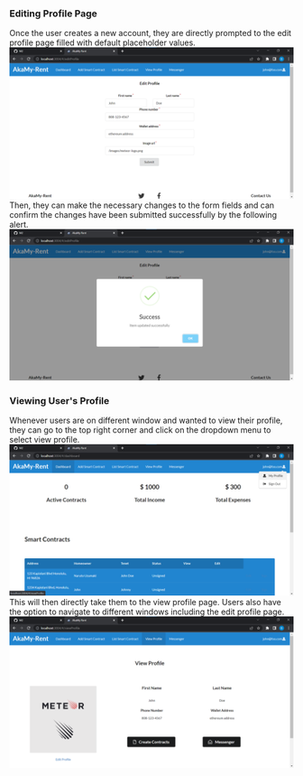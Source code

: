 ### Editing Profile Page
Once the user creates a new account, they are directly prompted to the edit profile page filled with default placeholder values.
<img src="doc/editprofilepage.png">
Then, they can make the necessary changes to the form fields and can confirm the changes have been submitted successfully by the following alert.
<img src="doc/editsuccess.png">
### Viewing User's Profile
Whenever users are on different window and wanted to view their profile, they can go to the top right corner and click on the dropdown menu to select view profile.
<img src="doc/dropdown-myprofile.png">
This will then directly take them to the view profile page. Users also have the option to navigate to different windows including the edit profile page.
<img src="doc/viewprofilepage.png">
